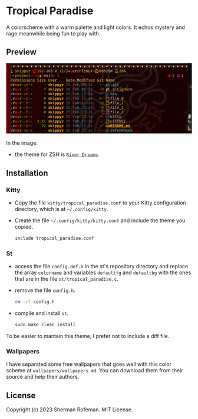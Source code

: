 # Tropical Paradise

A colorscheme with a warm palette and light colors. It echos
mystery and rage meanwhile being fun to play with.


## Preview
![](preview/preview_0.png)

In the image:
  + the theme for ZSH is [`River Dreams`](https://github.com/skippyr/river_dreams).

## Installation

### Kitty

  + Copy the file `kitty/tropical_paradise.conf` to your Kitty configuration
    directory, which is at `~/.config/kitty`.
  + Create the file `~/.config/kitty/kitty.conf` and include the theme you
    copied.

    ```bash
    include tropical_paradise.conf
    ```

### St

  + access the file `config.def.h` in the st's repository directory and
    replace the array `colorname` and variables `defaultfg` and `defaultbg`
    with the ones that are in the file `st/tropical_paradise.c`.
  + remove the file `config.h`.
    
    ```bash
    rm -rf config.h
    ```
  + compile and install `st`.

    ```bash
    sudo make clean install
    ```
  
  To be easier to mantain this theme, I prefer not to include a diff file.

### Wallpapers

I have separated some free wallpapers that goes well with this color scheme at
`wallpapers/wallpapers.md`. You can download them from their source and help
their authors.


## License

Copyright (c) 2023 Sherman Rofeman. MIT License.
